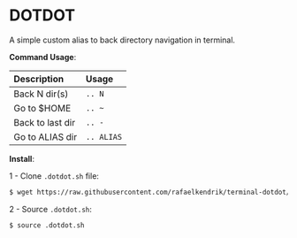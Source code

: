DOTDOT
======

A simple custom alias to back directory navigation in terminal.

**Command Usage**:

| Description       | Usage       |
| :---------------- | :---------- |
| Back N dir(s)     | `.. N`      |
| Go to $HOME       | `.. ~`      |
| Back to last dir  | `.. -`      |
| Go to ALIAS dir   | `.. ALIAS`  |

**Install**:

1 - Clone `.dotdot.sh` file:

```sh
$ wget https://raw.githubusercontent.com/rafaelkendrik/terminal-dotdot/master/.dotdot.sh
```

2 - Source `.dotdot.sh`:

```sh
$ source .dotdot.sh
```
